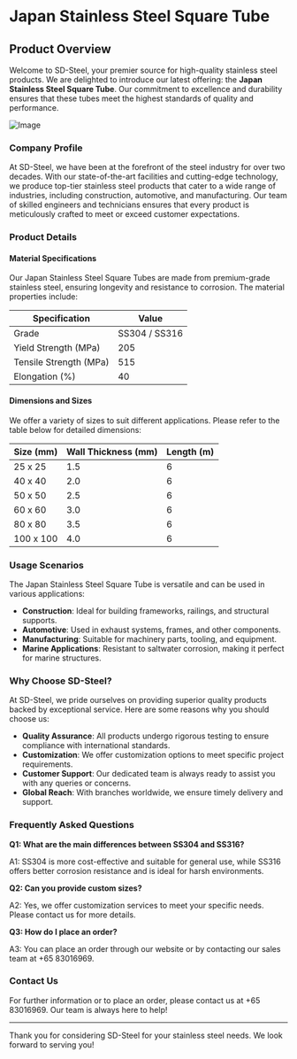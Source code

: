 # Japan Stainless Steel Square Tube

## Product Overview

Welcome to SD-Steel, your premier source for high-quality stainless steel products. We are delighted to introduce our latest offering: the **Japan Stainless Steel Square Tube**. Our commitment to excellence and durability ensures that these tubes meet the highest standards of quality and performance.

![Image](https://github.com/user-attachments/assets/2567258e-e124-4816-932d-1809bd27ef0b)

### Company Profile

At SD-Steel, we have been at the forefront of the steel industry for over two decades. With our state-of-the-art facilities and cutting-edge technology, we produce top-tier stainless steel products that cater to a wide range of industries, including construction, automotive, and manufacturing. Our team of skilled engineers and technicians ensures that every product is meticulously crafted to meet or exceed customer expectations.

### Product Details

#### Material Specifications

Our Japan Stainless Steel Square Tubes are made from premium-grade stainless steel, ensuring longevity and resistance to corrosion. The material properties include:

| Specification | Value |
|---------------|-------|
| Grade         | SS304 / SS316 |
| Yield Strength (MPa) | 205 |
| Tensile Strength (MPa) | 515 |
| Elongation (%) | 40 |

#### Dimensions and Sizes

We offer a variety of sizes to suit different applications. Please refer to the table below for detailed dimensions:

| Size (mm) | Wall Thickness (mm) | Length (m) |
|-----------|---------------------|------------|
| 25 x 25   | 1.5                 | 6          |
| 40 x 40   | 2.0                 | 6          |
| 50 x 50   | 2.5                 | 6          |
| 60 x 60   | 3.0                 | 6          |
| 80 x 80   | 3.5                 | 6          |
| 100 x 100 | 4.0                 | 6          |

### Usage Scenarios

The Japan Stainless Steel Square Tube is versatile and can be used in various applications:

- **Construction**: Ideal for building frameworks, railings, and structural supports.
- **Automotive**: Used in exhaust systems, frames, and other components.
- **Manufacturing**: Suitable for machinery parts, tooling, and equipment.
- **Marine Applications**: Resistant to saltwater corrosion, making it perfect for marine structures.

### Why Choose SD-Steel?

At SD-Steel, we pride ourselves on providing superior quality products backed by exceptional service. Here are some reasons why you should choose us:

- **Quality Assurance**: All products undergo rigorous testing to ensure compliance with international standards.
- **Customization**: We offer customization options to meet specific project requirements.
- **Customer Support**: Our dedicated team is always ready to assist you with any queries or concerns.
- **Global Reach**: With branches worldwide, we ensure timely delivery and support.

### Frequently Asked Questions

**Q1: What are the main differences between SS304 and SS316?**

A1: SS304 is more cost-effective and suitable for general use, while SS316 offers better corrosion resistance and is ideal for harsh environments.

**Q2: Can you provide custom sizes?**

A2: Yes, we offer customization services to meet your specific needs. Please contact us for more details.

**Q3: How do I place an order?**

A3: You can place an order through our website or by contacting our sales team at +65 83016969.

### Contact Us

For further information or to place an order, please contact us at +65 83016969. Our team is always here to help!

---

Thank you for considering SD-Steel for your stainless steel needs. We look forward to serving you!